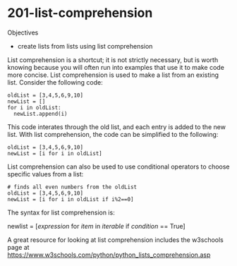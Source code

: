 # 201-list-comprehension

Objectives
* create lists from lists using list comprehension

List comprehension is a shortcut; it is not strictly necessary, but is worth knowing because you will often run into examples that use it to make code more concise.  List comprehension is used to make a list from an existing list.  Consider the following code:

```
oldList = [3,4,5,6,9,10]
newList = []
for i in oldList:
  newList.append(i)
```

This code interates through the old list, and each entry is added to the new list.  With list comprehension, the code can be simplified to the following:
```
oldList = [3,4,5,6,9,10]
newList = [i for i in oldList]
```

List comprehension can also be used to use conditional operators to choose specific values from a list:
```
# finds all even numbers from the oldList
oldList = [3,4,5,6,9,10]
newList = [i for i in oldList if i%2==0]
```


The syntax for list comprehension is:

newlist = [*expression* for *item* in *iterable* if *condition* == True]
 
A great resource for looking at list comprehension includes the w3schools page at https://www.w3schools.com/python/python_lists_comprehension.asp
